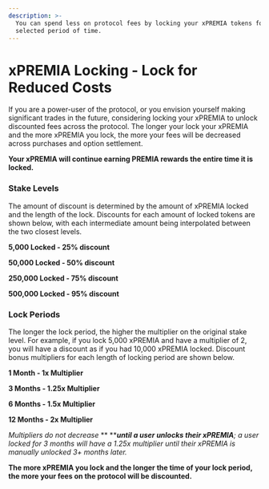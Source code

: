 ```yaml
---
description: >-
  You can spend less on protocol fees by locking your xPREMIA tokens for a
  selected period of time.
---
```


# xPREMIA Locking - Lock for Reduced Costs

If you are a power-user of the protocol, or you envision yourself making significant trades in the future, considering locking your xPREMIA to unlock discounted fees across the protocol. The longer your lock your xPREMIA and the more xPREMIA you lock, the more your fees will be decreased across purchases and option settlement.

**Your xPREMIA will continue earning PREMIA rewards the entire time it is locked.**

### **Stake Levels**

The amount of discount is determined by the amount of xPREMIA locked and the length of the lock. Discounts for each amount of locked tokens are shown below, with each intermediate amount being interpolated between the two closest levels.

**5,000 Locked - 25% discount**

**50,000 Locked - 50% discount**

**250,000 Locked - 75% discount**

**500,000 Locked - 95% discount**

### **Lock Periods**

The longer the lock period, the higher the multiplier on the original stake level. For example, if you lock 5,000 xPREMIA and have a multiplier of 2, you will have a discount as if you had 10,000 xPREMIA locked. Discount bonus multipliers for each length of locking period are shown below.&#x20;

**1 Month - 1x Multiplier**

**3 Months - 1.25x Multiplier**

**6 Months - 1.5x Multiplier**

**12 Months - 2x Multiplier**

_Multipliers do not decrease_ ** **_**until a user unlocks their xPREMIA**; a user locked for 3 months will have a 1.25x multiplier until their xPREMIA is manually unlocked 3+ months later._

**The more xPREMIA you lock and the longer the time of your lock period, the more your fees on the protocol will be discounted.**

